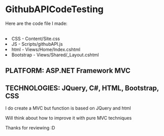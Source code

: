 # GithubAPICodeTesting

Here are the code file I made:

<br>
<li>CSS - Content/Site.css</li>
<li>JS - Scripts/githubAPI.js</li>
<li>html - Views/Home/Index.cshtml</li>
<li>Bootstrap - Views/Shared/_Layout.cshtml</li>

## PLATFORM: ASP.NET Framework MVC  

## TECHNOLOGIES: JQuery, C#, HTML, Bootstrap, CSS  

I do create a MVC but function is based on JQuery and html  

Will think about how to improve it with pure MVC techniques  

Thanks for reviewing :D
